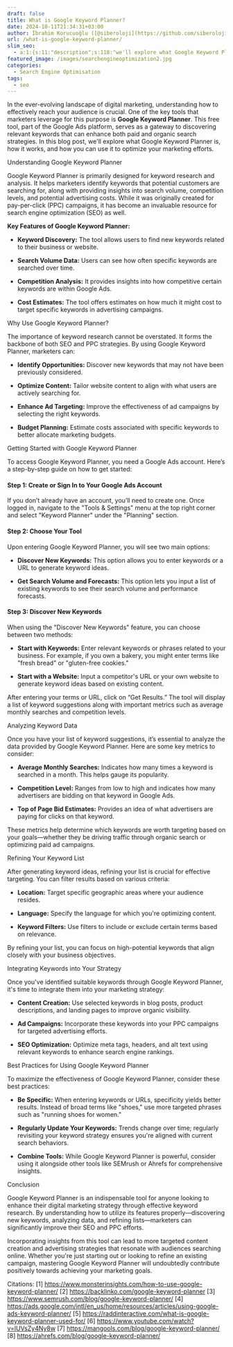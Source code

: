 ```yaml
---
draft: false
title: What is Google Keyword Planner?
date: 2024-10-11T21:34:31+03:00
author: İbrahim Korucuoğlu ([@siberoloji](https://github.com/siberoloji))
url: /what-is-google-keyword-planner/
slim_seo:
  - a:1:{s:11:"description";s:118:"we'll explore what Google Keyword Planner is, how it works, and how you can use it to optimize your marketing efforts.";}
featured_image: /images/searchengineoptimization2.jpg
categories:
  - Search Engine Optimisation
tags:
  - seo
---
```



In the ever-evolving landscape of digital marketing, understanding how to effectively reach your audience is crucial. One of the key tools that marketers leverage for this purpose is **Google Keyword Planner**. This free tool, part of the Google Ads platform, serves as a gateway to discovering relevant keywords that can enhance both paid and organic search strategies. In this blog post, we'll explore what Google Keyword Planner is, how it works, and how you can use it to optimize your marketing efforts.



Understanding Google Keyword Planner



Google Keyword Planner is primarily designed for keyword research and analysis. It helps marketers identify keywords that potential customers are searching for, along with providing insights into search volume, competition levels, and potential advertising costs. While it was originally created for pay-per-click (PPC) campaigns, it has become an invaluable resource for search engine optimization (SEO) as well.



**Key Features of Google Keyword Planner:**


* **Keyword Discovery:** The tool allows users to find new keywords related to their business or website.

* **Search Volume Data:** Users can see how often specific keywords are searched over time.

* **Competition Analysis:** It provides insights into how competitive certain keywords are within Google Ads.

* **Cost Estimates:** The tool offers estimates on how much it might cost to target specific keywords in advertising campaigns.




Why Use Google Keyword Planner?



The importance of keyword research cannot be overstated. It forms the backbone of both SEO and PPC strategies. By using Google Keyword Planner, marketers can:


* **Identify Opportunities:** Discover new keywords that may not have been previously considered.

* **Optimize Content:** Tailor website content to align with what users are actively searching for.

* **Enhance Ad Targeting:** Improve the effectiveness of ad campaigns by selecting the right keywords.

* **Budget Planning:** Estimate costs associated with specific keywords to better allocate marketing budgets.




Getting Started with Google Keyword Planner



To access Google Keyword Planner, you need a Google Ads account. Here’s a step-by-step guide on how to get started:


#### Step 1: Create or Sign In to Your Google Ads Account



If you don’t already have an account, you’ll need to create one. Once logged in, navigate to the "Tools &amp; Settings" menu at the top right corner and select "Keyword Planner" under the "Planning" section.


#### Step 2: Choose Your Tool



Upon entering Google Keyword Planner, you will see two main options:


* **Discover New Keywords:** This option allows you to enter keywords or a URL to generate keyword ideas.

* **Get Search Volume and Forecasts:** This option lets you input a list of existing keywords to see their search volume and performance forecasts.



#### Step 3: Discover New Keywords



When using the "Discover New Keywords" feature, you can choose between two methods:


* **Start with Keywords:** Enter relevant keywords or phrases related to your business. For example, if you own a bakery, you might enter terms like "fresh bread" or "gluten-free cookies."

* **Start with a Website:** Input a competitor's URL or your own website to generate keyword ideas based on existing content.




After entering your terms or URL, click on “Get Results.” The tool will display a list of keyword suggestions along with important metrics such as average monthly searches and competition levels.



Analyzing Keyword Data



Once you have your list of keyword suggestions, it’s essential to analyze the data provided by Google Keyword Planner. Here are some key metrics to consider:


* **Average Monthly Searches:** Indicates how many times a keyword is searched in a month. This helps gauge its popularity.

* **Competition Level:** Ranges from low to high and indicates how many advertisers are bidding on that keyword in Google Ads.

* **Top of Page Bid Estimates:** Provides an idea of what advertisers are paying for clicks on that keyword.




These metrics help determine which keywords are worth targeting based on your goals—whether they be driving traffic through organic search or optimizing paid ad campaigns.



Refining Your Keyword List



After generating keyword ideas, refining your list is crucial for effective targeting. You can filter results based on various criteria:


* **Location:** Target specific geographic areas where your audience resides.

* **Language:** Specify the language for which you're optimizing content.

* **Keyword Filters:** Use filters to include or exclude certain terms based on relevance.




By refining your list, you can focus on high-potential keywords that align closely with your business objectives.



Integrating Keywords into Your Strategy



Once you've identified suitable keywords through Google Keyword Planner, it's time to integrate them into your marketing strategy:


* **Content Creation:** Use selected keywords in blog posts, product descriptions, and landing pages to improve organic visibility.

* **Ad Campaigns:** Incorporate these keywords into your PPC campaigns for targeted advertising efforts.

* **SEO Optimization:** Optimize meta tags, headers, and alt text using relevant keywords to enhance search engine rankings.




Best Practices for Using Google Keyword Planner



To maximize the effectiveness of Google Keyword Planner, consider these best practices:


* **Be Specific:** When entering keywords or URLs, specificity yields better results. Instead of broad terms like "shoes," use more targeted phrases such as "running shoes for women."

* **Regularly Update Your Keywords:** Trends change over time; regularly revisiting your keyword strategy ensures you're aligned with current search behaviors.

* **Combine Tools:** While Google Keyword Planner is powerful, consider using it alongside other tools like SEMrush or Ahrefs for comprehensive insights.




Conclusion



Google Keyword Planner is an indispensable tool for anyone looking to enhance their digital marketing strategy through effective keyword research. By understanding how to utilize its features properly—discovering new keywords, analyzing data, and refining lists—marketers can significantly improve their SEO and PPC efforts.



Incorporating insights from this tool can lead to more targeted content creation and advertising strategies that resonate with audiences searching online. Whether you're just starting out or looking to refine an existing campaign, mastering Google Keyword Planner will undoubtedly contribute positively towards achieving your marketing goals.



Citations: [1] https://www.monsterinsights.com/how-to-use-google-keyword-planner/ [2] https://backlinko.com/google-keyword-planner [3] https://www.semrush.com/blog/google-keyword-planner/ [4] https://ads.google.com/intl/en_us/home/resources/articles/using-google-ads-keyword-planner/ [5] https://raddinteractive.com/what-is-google-keyword-planner-used-for/ [6] https://www.youtube.com/watch?v=lUVsZy4Ny8w [7] https://mangools.com/blog/google-keyword-planner/ [8] https://ahrefs.com/blog/google-keyword-planner/




